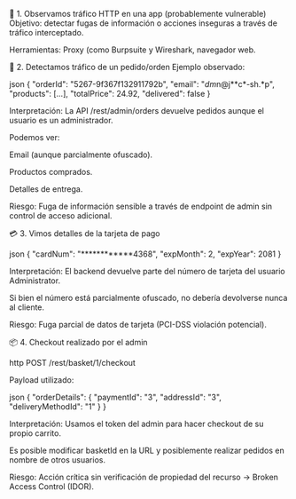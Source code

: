🔎 1. Observamos tráfico HTTP en una app (probablemente vulnerable)
Objetivo: detectar fugas de información o acciones inseguras a través de tráfico interceptado.

Herramientas: Proxy (como Burpsuite y Wireshark, navegador web.

🧠 2. Detectamos tráfico de un pedido/orden
Ejemplo observado:

json
{
  "orderId": "5267-9f367f132911792b",
  "email": "*dm*n@j**c*-sh.*p",
  "products": [...],
  "totalPrice": 24.92,
  "delivered": false
}

Interpretación:
La API /rest/admin/orders devuelve pedidos aunque el usuario es un administrador.

Podemos ver:

Email (aunque parcialmente ofuscado).

Productos comprados.

Detalles de entrega.

Riesgo: Fuga de información sensible a través de endpoint de admin sin control de acceso adicional.


💳 3. Vimos detalles de la tarjeta de pago

json
{
  "cardNum": "************4368",
  "expMonth": 2,
  "expYear": 2081
}


Interpretación:
El backend devuelve parte del número de tarjeta del usuario Administrator.

Si bien el número está parcialmente ofuscado, no debería devolverse nunca al cliente.

Riesgo: Fuga parcial de datos de tarjeta (PCI-DSS violación potencial).


📦 4. Checkout realizado por el admin

http
POST /rest/basket/1/checkout

Payload utilizado:

json
{
  "orderDetails": {
    "paymentId": "3",
    "addressId": "3",
    "deliveryMethodId": "1"
  }
}


Interpretación:
Usamos el token del admin para hacer checkout de su propio carrito.

Es posible modificar basketId en la URL y posiblemente realizar pedidos en nombre de otros usuarios.

Riesgo: Acción crítica sin verificación de propiedad del recurso → Broken Access Control (IDOR).

